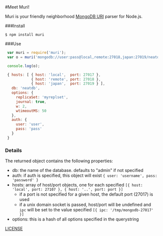 #Meet Muri!

Muri is your friendly neighborhood [MongoDB URI](http://www.mongodb.org/display/DOCS/Connections) parser for Node.js.


###Install

    $ npm install muri

###Use

```js
 var muri = require('muri');
 var o = muri('mongodb://user:pass@local,remote:27018,japan:27019/neatdb?replicaSet=myreplset&journal=true&w=2&wtimeoutMS=50');

 console.log(o);

 { hosts: [ { host: 'local',  port: 27017 },
            { host: 'remote', port: 27018 },
            { host: 'japan',  port: 27019 } ],
   db: 'neatdb',
   options: {
     replicaSet: 'myreplset',
     journal: true,
     w: 2,
     wtimeoutMS: 50
   },
   auth: {
     user: 'user',
     pass: 'pass'
   }
 }
```

### Details

The returned object contains the following properties:

- db: the name of the database. defaults to "admin" if not specified
- auth: if auth is specified, this object will exist `{ user: 'username', pass: 'password' }`
- hosts: array of host/port objects, one for each specified `[{ host: 'local', port: 27107 }, { host: '..', port: port }]`
  - if a port is not specified for a given host, the default port (27017) is used
  - if a unix domain socket is passed, host/port will be undefined and `ipc` will be set to the value specified `[{ ipc: '/tmp/mongodb-27017' }]`
- options: this is a hash of all options specified in the querystring

[LICENSE](https://github.com/aheckmann/muri/blob/master/LICENSE)
